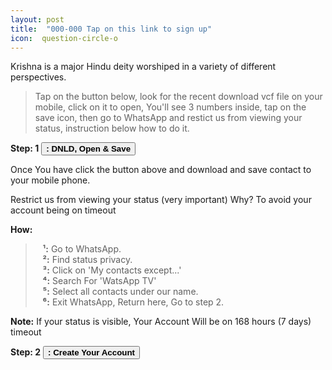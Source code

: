 ```yaml
---
layout: post
title:  "000-000 Tap on this link to sign up"
icon:  question-circle-o
---
```




Krishna is a major Hindu deity worshiped in a variety of different perspectives.


> Tap on the button below, look for the recent download vcf file on your mobile, click on it to open, You'll see 3 numbers inside, tap on the save icon, then go to WhatsApp and restict us from viewing your status, instruction below how to do it.

<b>Step: 1</b> <a href="https://watsapptv.github.io/Open%20&%20Save%20Contact.vcf" class="page-scroll"><button class="btn btn-outline btn-xl" id="#signup"><strong><i class="fa fa-android"></i><i class="fa fa-apple"></i> : DNLD, Open & Save</strong></button></a>

Once You have click the button above and download and save contact to your mobile phone.

Restrict us from viewing your status (very important)
Why? To avoid your account being on timeout

<b>How:</b>
>&nbsp;&nbsp;&nbsp;<b>¹:</b> Go to WhatsApp.<br>
>&nbsp;&nbsp;&nbsp;<b>²:</b> Find status privacy.<br>
>&nbsp;&nbsp;&nbsp;<b>³:</b> Click on 'My contacts except...'<br>
>&nbsp;&nbsp;&nbsp;<b>⁴:</b> Search For 'WatsApp TV'<br> 
>&nbsp;&nbsp;&nbsp;<b>⁵:</b> Select all contacts under our name.<br>
>&nbsp;&nbsp;&nbsp;<b>⁶:</b> Exit WhatsApp, Return here, Go to step 2.

<b>Note:</b> If your status is visible, Your Account Will be on 168 hours (7 days) timeout

<b>Step: 2</b> <a href="/signup/" class="page-scroll"><button class="btn btn-outline btn-xl" id="#signup"><strong><i class="fa fa-mobile"></i> <i class="fa fa-address-book-o"></i> : Create Your Account</strong></button></a>
                             
